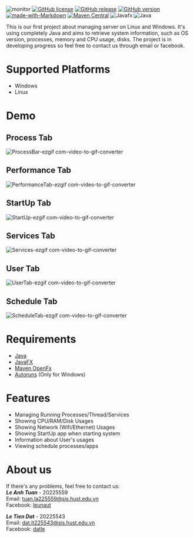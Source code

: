 ![monitor](https://github.com/D4tLe/Project1.Server_Info/assets/57163498/27bebef8-b5e3-4ab6-b47b-9cc9f8b2e2ea)
[![GitHub license](https://img.shields.io/github/license/Naereen/StrapDown.js.svg)](https://github.com/Naereen/StrapDown.js/blob/master/LICENSE)
[![GitHub release](https://img.shields.io/github/release/Naereen/StrapDown.js.svg)](https://GitHub.com/Naereen/StrapDown.js/releases/)
[![GitHub version](https://badge.fury.io/gh/Naereen%2FStrapDown.js.svg)](https://github.com/Naereen/StrapDown.js)
[![made-with-Markdown](https://img.shields.io/badge/Made%20with-Markdown-1f425f.svg)](http://commonmark.org)
[![Maven Central](https://img.shields.io/maven-central/v/com.github.oshi/oshi-core.svg?label=Maven%20Central)](https://central.sonatype.com/search?namespace=com.github.oshi&sort=name)
![Javafx](https://img.shields.io/badge/javafx-%23FF0000.svg?style=for-the-badge&logo=javafx&logoColor=white)
![Java](https://img.shields.io/badge/java-%23ED8B00.svg?style=for-the-badge&logo=openjdk&logoColor=white)

This is our first project about managing server on Linux and Windows. It's using completely Java and aims to retrieve system information, such as OS version, processes, memory and CPU usage, disks. The project is in developing progress so feel free to contact us through email or facebook.

# Supported Platforms 
-  Windows
-  Linux

# Demo
## Process Tab
![ProcessBar-ezgif com-video-to-gif-converter](https://github.com/D4tLe/Project1.Server_Info/assets/57163498/b0b512d4-41bb-468e-90de-a103cf4332f3)
## Performance Tab
![PerformanceTab-ezgif com-video-to-gif-converter](https://github.com/D4tLe/Project1.Server_Info/assets/57163498/6ad42dd4-e39e-4d80-989c-35e95165379f)
## StartUp Tab
![StartUp-ezgif com-video-to-gif-converter](https://github.com/D4tLe/Project1.Server_Info/assets/57163498/063debfd-f7d2-4a88-9780-1eac2e0a71a4)
## Services Tab
![Services-ezgif com-video-to-gif-converter](https://github.com/D4tLe/Project1.Server_Info/assets/57163498/b9d51500-260f-4186-b9c7-94abd889b633)
## User Tab
![UserTab-ezgif com-video-to-gif-converter](https://github.com/D4tLe/Project1.Server_Info/assets/57163498/74a8200d-c540-44ae-9898-ed81b93e8844)
## Schedule Tab
![ScheduleTab-ezgif com-video-to-gif-converter](https://github.com/D4tLe/Project1.Server_Info/assets/57163498/08c38d53-60f2-4e8a-96cf-b35c96a8e851)


# Requirements
-  [Java]([https://netbeans.apache.org/front/main/index.html](https://openjfx.io/))
-  [JavaFX]([https://gluonhq.com/products/scene-builder/](https://openjfx.io/))
-  [Maven OpenFx](https://mvnrepository.com/artifact/org.openjfx)
-  [Autoruns](https://learn.microsoft.com/en-us/sysinternals/downloads/autoruns) (Only for Windows)

# Features
-  Managing Running Processes/Thread/Services
-  Showing CPU/RAM/Disk Usages
-  Showing Network (Wifi/Ethernet) Usages
-  Showing StartUp app when starting system
-  Information about User's usages
-  Viewing schedule processes/apps

# About us
If there's any problems, feel free to contact us: <br>
***Le Anh Tuan*** - 20225559 <br>
Email: tuan.la225559@sis.hust.edu.vn <br>
Facebook: [leunaut](https://www.facebook.com/leunaut/)<br>

***Le Tien Dat*** - 20225543 <br>
Email: dat.lt225543@sis.hust.edu.vn <br>
Facebook: [datle](https://www.facebook.com/profile.php?id=100012222158979) <br>
